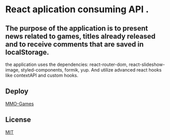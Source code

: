 # React aplication consuming API .

## The purpose of the application is to present news related to games, titles already released and to receive comments that are saved in localStorage.

the application uses the dependencies: react-router-dom, react-slideshow-image, styled-components, formik, yup. And utilize advanced react hooks like contextAPI and custom hooks.

## Deploy

[MMO-Games](https://heuristic-easley-92a458.netlify.app/home)

## License
[MIT](https://choosealicense.com/licenses/mit/)
